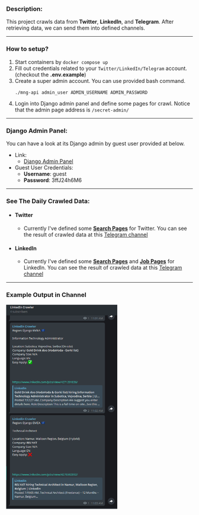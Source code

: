 ### Description:
This project crawls data from **Twitter**, **LinkedIn**, and **Telegram**.
After retrieving data, we can send them into defined channels.

---
### How to setup?
1. Start containers by ``docker compose up``
2. Fill out credentials related to your ``Twitter/LinkedIn/Telegram`` account. (checkout the **.env.example**)
3. Create a super admin account. You can use provided bash command. 
   ```shell
   ./mng-api admin_user ADMIN_USERNAME ADMIN_PASSWORD
   ```
4. Login into Django admin panel and define some pages for crawl. Notice that the admin page address is ``/secret-admin/``

---
### Django Admin Panel:
You can have a look at its Django admin by guest user provided at below.

- Link:
    * [Django Admin Panel](https://social.m-gh.com/secret-admin/)
- Guest User Credentials:
    * **Username**: guest
    * **Password**: 3ffJ24h6M6

---
### See The Daily Crawled Data:
- #### Twitter
    * Currently I've defined some [**Search Pages**](https://social.m-gh.com/secret-admin/twitter/searchpage/) for Twitter.
    You can see the result of crawled data at this [Telegram channel](https://t.me/twitter_crawler)

- #### LinkedIn
    * Currently I've defined some [**Search Pages**](https://social.m-gh.com/secret-admin/linkedin/expressionsearch/) and [**Job Pages**](https://social.m-gh.com/secret-admin/linkedin/jobpage/) for LinkedIn.
    You can see the result of crawled data at this [Telegram channel](https://t.me/linkedin_crawler)

---

### Example Output in Channel

<img src="linkedin_crawler.png" alt="LinkedIn Crawler Example" width="300" />
